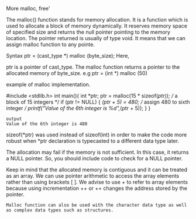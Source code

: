 More malloc, free'

The malloc() function stands for memory allocation. It is a function which is used to allocate a block of memory dynamically. It reserves memory space of specified size and returns the null pointer pointing to the memory location. The pointer returned is usually of type void. It means that we can assign malloc function to any pointe.

Syntax
ptr = (cast_type *) malloc (byte_size);
Here,

ptr is a pointer of cast_type.
The malloc function returns a pointer to the allocated memory of byte_size.
 e.g 
	ptr = (int *) malloc (50)

example of malloc implementation.

#include <stdlib.h>
int main(){
int *ptr;
ptr = malloc(15 * sizeof(*ptr)); /* a block of 15 integers */
    if (ptr != NULL) {
      *(ptr + 5) = 480; /* assign 480 to sixth integer */
      printf("Value of the 6th integer is %d",*(ptr + 5));
    }
}

	output
	Value of the 6th integer is 480

sizeof(*ptr) was used instead of sizeof(int) in order to make the code more robust when *ptr declaration is typecasted to a different data type later.

The allocation may fail if the memory is not sufficient. In this case, it returns a NULL pointer. So, you should include code to check for a NULL pointer.

Keep in mind that the allocated memory is contiguous and it can be treated as an array. We can use pointer arithmetic to access the array elements rather than using brackets [ ]. We advise to use + to refer to array elements because using incrementation ++ or += changes the address stored by the pointer.

	Malloc function can also be used with the character data type as well as complex data types such as structures.
